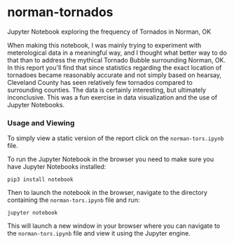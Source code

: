 # norman-tornados
Jupyter Notebook exploring the frequency of Tornados in Norman, OK

When making this notebook, I was mainly trying to experiment with meterological data in a meaningful way, and I thought what better way to do that than to address the mythical Tornado Bubble surrounding Norman, OK.
In this report you'll find that since statistics regarding the exact location of tornadoes became reasonably accurate and not simply based on hearsay, Cleveland County has seen relatively few tornados compared to surrounding counties.
The data is certainly interesting, but ultimately inconclusive. This was a fun exercise in data visualization and the use of Jupyter Notebooks. 


### Usage and Viewing
To simply view a static version of the report click on the ```norman-tors.ipynb``` file.

To run the Jupyter Notebook in the browser you need to make sure you have Jupyter Notebooks installed:
```shell
pip3 install notebook
```

Then to launch the notebook in the browser, navigate to the directory containing the ```norman-tors.ipynb``` file and run:
```shell
jupyter notebook
```

This will launch a new window in your browser where you can navigate to the ```norman-tors.ipynb``` file and view it using the Jupyter engine.
